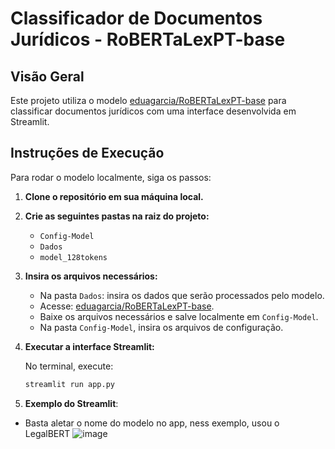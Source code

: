 # Classificador de Documentos Jurídicos - RoBERTaLexPT-base

## Visão Geral

Este projeto utiliza o modelo [eduagarcia/RoBERTaLexPT-base](https://huggingface.co/eduagarcia/RoBERTaLexPT-base) para classificar documentos jurídicos com uma interface desenvolvida em Streamlit.

## Instruções de Execução

Para rodar o modelo localmente, siga os passos:

1. **Clone o repositório em sua máquina local.**
2. **Crie as seguintes pastas na raiz do projeto:**
   - `Config-Model`
   - `Dados`
   - `model_128tokens`

3. **Insira os arquivos necessários:**
   - Na pasta `Dados`: insira os dados que serão processados pelo modelo.
   - Acesse: [eduagarcia/RoBERTaLexPT-base](https://huggingface.co/eduagarcia/RoBERTaLexPT-base).
   -  Baixe os arquivos necessários e salve localmente em `Config-Model`.
   - Na pasta `Config-Model`, insira os arquivos de configuração.

4. **Executar a interface Streamlit:**

   No terminal, execute:

   ```bash
   streamlit run app.py

5. **Exemplo do Streamlit**:
- Basta aletar o nome do modelo no app, ness exemplo, usou o LegalBERT
![image](https://github.com/user-attachments/assets/09525eb6-3e57-424f-b278-5f22241000dc)
